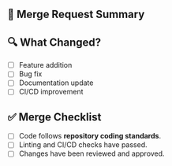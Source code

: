 ## 📝 Merge Request Summary
<!-- Provide a short description of what this merge contains -->

## 🔍 What Changed?
- [ ] Feature addition
- [ ] Bug fix
- [ ] Documentation update
- [ ] CI/CD improvement

## ✅ Merge Checklist
- [ ] Code follows **repository coding standards**.
- [ ] Linting and CI/CD checks have passed.
- [ ] Changes have been reviewed and approved.
